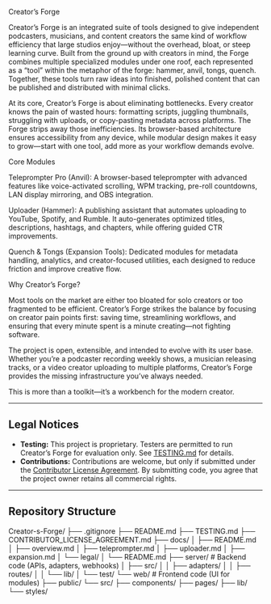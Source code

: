 Creator’s Forge

Creator’s Forge is an integrated suite of tools designed to give independent podcasters, musicians, and content creators the same kind of workflow efficiency that large studios enjoy—without the overhead, bloat, or steep learning curve. Built from the ground up with creators in mind, the Forge combines multiple specialized modules under one roof, each represented as a “tool” within the metaphor of the forge: hammer, anvil, tongs, quench. Together, these tools turn raw ideas into finished, polished content that can be published and distributed with minimal clicks.

At its core, Creator’s Forge is about eliminating bottlenecks. Every creator knows the pain of wasted hours: formatting scripts, juggling thumbnails, struggling with uploads, or copy-pasting metadata across platforms. The Forge strips away those inefficiencies. Its browser-based architecture ensures accessibility from any device, while modular design makes it easy to grow—start with one tool, add more as your workflow demands evolve.

Core Modules

Teleprompter Pro (Anvil): A browser-based teleprompter with advanced features like voice-activated scrolling, WPM tracking, pre-roll countdowns, LAN display mirroring, and OBS integration.

Uploader (Hammer): A publishing assistant that automates uploading to YouTube, Spotify, and Rumble. It auto-generates optimized titles, descriptions, hashtags, and chapters, while offering guided CTR improvements.

Quench & Tongs (Expansion Tools): Dedicated modules for metadata handling, analytics, and creator-focused utilities, each designed to reduce friction and improve creative flow.

Why Creator’s Forge?

Most tools on the market are either too bloated for solo creators or too fragmented to be efficient. Creator’s Forge strikes the balance by focusing on creator pain points first: saving time, streamlining workflows, and ensuring that every minute spent is a minute creating—not fighting software.

The project is open, extensible, and intended to evolve with its user base. Whether you’re a podcaster recording weekly shows, a musician releasing tracks, or a video creator uploading to multiple platforms, Creator’s Forge provides the missing infrastructure you’ve always needed.

This is more than a toolkit—it’s a workbench for the modern creator.

---

## Legal Notices

- **Testing:** This project is proprietary. Testers are permitted to run Creator’s Forge for evaluation only. See [TESTING.md](TESTING.md) for details.  
- **Contributions:** Contributions are welcome, but only if submitted under the [Contributor License Agreement](CONTRIBUTOR_LICENSE_AGREEMENT.md). By submitting code, you agree that the project owner retains all commercial rights.

---
## Repository Structure

Creator-s-Forge/
├── .gitignore
├── README.md
├── TESTING.md
├── CONTRIBUTOR_LICENSE_AGREEMENT.md
├── docs/
│ ├── README.md
│ ├── overview.md
│ ├── teleprompter.md
│ ├── uploader.md
│ ├── expansion.md
│ └── legal/
│ └── README.md
├── server/ # Backend code (APIs, adapters, webhooks)
│ ├── src/
│ │ ├── adapters/
│ │ ├── routes/
│ │ └── lib/
│ └── test/
└── web/ # Frontend code (UI for modules)
├── public/
└── src/
├── components/
├── pages/
├── lib/
└── styles/

